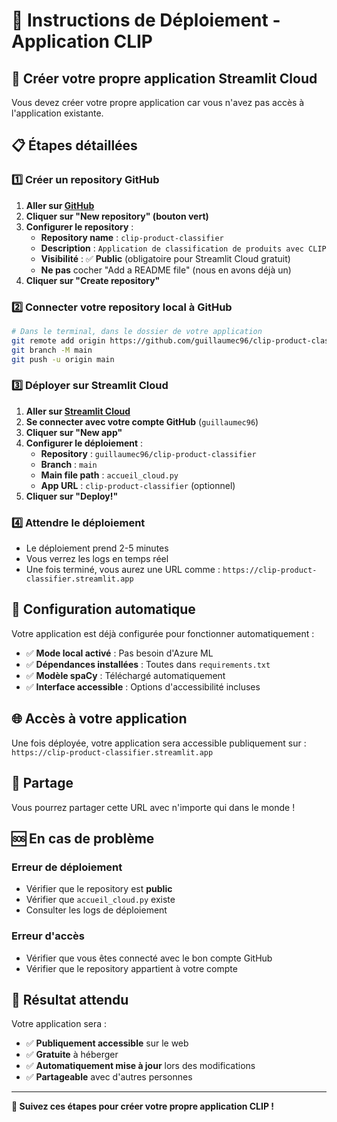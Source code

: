 # 🚀 Instructions de Déploiement - Application CLIP

## 🎯 Créer votre propre application Streamlit Cloud

Vous devez créer votre propre application car vous n'avez pas accès à l'application existante.

## 📋 Étapes détaillées

### 1️⃣ **Créer un repository GitHub**

1. **Aller sur [GitHub](https://github.com)**
2. **Cliquer sur "New repository" (bouton vert)**
3. **Configurer le repository** :
   - **Repository name** : `clip-product-classifier`
   - **Description** : `Application de classification de produits avec CLIP`
   - **Visibilité** : ✅ **Public** (obligatoire pour Streamlit Cloud gratuit)
   - **Ne pas** cocher "Add a README file" (nous en avons déjà un)
4. **Cliquer sur "Create repository"**

### 2️⃣ **Connecter votre repository local à GitHub**

```bash
# Dans le terminal, dans le dossier de votre application
git remote add origin https://github.com/guillaumec96/clip-product-classifier.git
git branch -M main
git push -u origin main
```

### 3️⃣ **Déployer sur Streamlit Cloud**

1. **Aller sur [Streamlit Cloud](https://share.streamlit.io/)**
2. **Se connecter avec votre compte GitHub** (`guillaumec96`)
3. **Cliquer sur "New app"**
4. **Configurer le déploiement** :
   - **Repository** : `guillaumec96/clip-product-classifier`
   - **Branch** : `main`
   - **Main file path** : `accueil_cloud.py`
   - **App URL** : `clip-product-classifier` (optionnel)
5. **Cliquer sur "Deploy!"**

### 4️⃣ **Attendre le déploiement**

- Le déploiement prend 2-5 minutes
- Vous verrez les logs en temps réel
- Une fois terminé, vous aurez une URL comme : `https://clip-product-classifier.streamlit.app`

## 🔧 Configuration automatique

Votre application est déjà configurée pour fonctionner automatiquement :

- ✅ **Mode local activé** : Pas besoin d'Azure ML
- ✅ **Dépendances installées** : Toutes dans `requirements.txt`
- ✅ **Modèle spaCy** : Téléchargé automatiquement
- ✅ **Interface accessible** : Options d'accessibilité incluses

## 🌐 Accès à votre application

Une fois déployée, votre application sera accessible publiquement sur :
`https://clip-product-classifier.streamlit.app`

## 📱 Partage

Vous pourrez partager cette URL avec n'importe qui dans le monde !

## 🆘 En cas de problème

### Erreur de déploiement
- Vérifier que le repository est **public**
- Vérifier que `accueil_cloud.py` existe
- Consulter les logs de déploiement

### Erreur d'accès
- Vérifier que vous êtes connecté avec le bon compte GitHub
- Vérifier que le repository appartient à votre compte

## 🎉 Résultat attendu

Votre application sera :
- ✅ **Publiquement accessible** sur le web
- ✅ **Gratuite** à héberger
- ✅ **Automatiquement mise à jour** lors des modifications
- ✅ **Partageable** avec d'autres personnes

---

**🚀 Suivez ces étapes pour créer votre propre application CLIP !**
